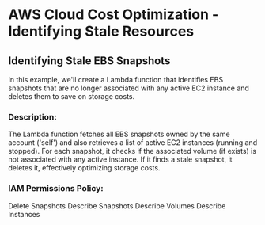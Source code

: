 # AWS Cloud Cost Optimization - Identifying Stale Resources

## Identifying Stale EBS Snapshots

In this example, we'll create a Lambda function that identifies EBS snapshots that are no longer associated with any active EC2 instance and deletes them to save on storage costs.

### Description:

The Lambda function fetches all EBS snapshots owned by the same account ('self') and also retrieves a list of active EC2 instances (running and stopped). For each snapshot, it checks if the associated volume (if exists) is not associated with any active instance. If it finds a stale snapshot, it deletes it, effectively optimizing storage costs.



### IAM Permissions Policy:
Delete Snapshots
Describe Snapshots
Describe Volumes
Describe Instances


